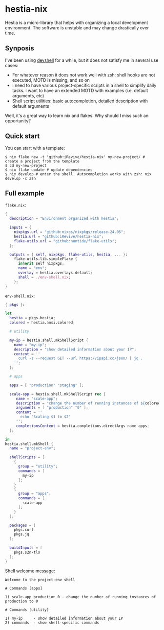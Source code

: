 # hestia-nix

Hestia is a micro-library that helps with organizing a local development environment.
The software is unstable and may change drastically over time.  

## Synposis

I've been using [devshell](https://github.com/numtide/devshell) for a while, but it does not satisfy me in several use cases:
- For whatever reason it does not work well with zsh: shell hooks are not executed, MOTD is missing, and so on
- I need to have various project-specific scripts in a shell to simplify daily tasks. I want to have an extended MOTD with examples (i.e. default arguments, etc)
- Shell script utilities: basic autocompletion, detailed description with default arguments

Well, it's a great way to learn nix and flakes. Why should I miss such an opportunity?

## Quick start

You can start with a template:
```shell
$ nix flake new -t 'github:iRevive/hestia-nix' my-new-project/ # create a project from the template
$ cd my-new-project 
$ nix flake update # update dependencies
$ nix develop # enter the shell. Autocompletion works with zsh: nix develop -c zsh
```

## Full example

`flake.nix`:
```nix
{
  description = "Environment organized with hestia";

  inputs = {
    nixpkgs.url = "github:nixos/nixpkgs/release-24.05";
    hestia.url = "github:iRevive/hestia-nix";
    flake-utils.url = "github:numtide/flake-utils";
  };

  outputs = { self, nixpkgs, flake-utils, hestia, ... }:
    flake-utils.lib.simpleFlake {
      inherit self nixpkgs;
      name = "env";
      overlay = hestia.overlays.default;
      shell = ./env-shell.nix;
    };
}
```

`env-shell.nix`:
```nix
{ pkgs }:

let
  hestia = pkgs.hestia;
  colored = hestia.ansi.colored;

  # utility

  my-ip = hestia.shell.mkShellScript {
    name = "my-ip";
    description = "show detailed information about your IP";
    content = ''
      curl -s --request GET --url https://ipapi.co/json/ | jq .
    '';
  };

  # apps

  apps = [ "production" "staging" ];

  scale-app = hestia.shell.mkShellScript rec {
     name = "scale-app";
     description = "change the number of running instances of ${colored.white (builtins.elemAt arguments 0)} to ${colored.white (builtins.elemAt arguments 1)}";
     arguments = [ "production" "0" ];
     content = ''
       echo "Scaling $1 to $2"
     '';
     completionsContent = hestia.completions.directArgs name apps;
  };

in
hestia.shell.mkShell {
  name = "project-env";

  shellScripts = [
    {
      group = "utility";
      commands = [
        my-ip
      ];
    }
    {
      group = "apps";
      commands = [
        scale-app
      ];
    }
  ];

  packages = [
    pkgs.curl
    pkgs.jq
  ];

  buildInputs = [
    pkgs.s2n-tls
  ];
}
```

Shell welcome message:
```
Welcome to the project-env shell

# Commands [apps]

1) scale-app production 0 - change the number of running instances of production to 0

# Commands [utility]

1) my-ip     - show detailed information about your IP
2) commands  - show shell-specific commands
```
